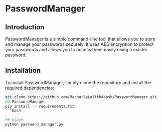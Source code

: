 # PasswordManager

## Introduction

PasswordManager is a simple command-line tool that allows you to store and manage your passwords securely. It uses AES encryption to protect your passwords and allows you to access them easily using a master password.

## Installation

To install PasswordManager, simply clone the repository and install the required dependencies:

```bash
git clone https://github.com/MacharlaLalithAkash/PasswordManager.git
cd PasswordManager
pip install -r requirements.txt
```bash

## Usage
python password_manager.py
